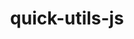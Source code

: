 ---
layout: home

title: quick-utils-js

hero:
  name: quick-utils-js
  text: 一个帮助你快速开发项目的js工具方法库
  tagline: typescript开发而成，集成了常用的业务工具函数
  actions:
    - theme: brand
      text: 快速开始
      link: /guide/foreword
    - theme: alt
      text: Github
      link: https://github.com/zguiyang/quick-utils-js
features:
  - title: 开箱即用
    details: 纯js工具方法，不受框架限制，种类齐全，目前有七十多种方法，后续会不断增加
  - title: 常用工具方法
    details: 数组、字符串、对象便捷操作等等...
  - title: 正则校验
    details: 常用的各种数据校验，手机号、邮箱、身份证号等等...
  - title: 稳定可靠
    details: typescript开发而成，完整的测试用例，请放心使用
---